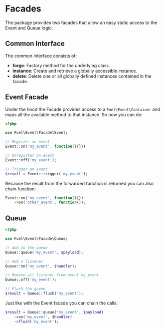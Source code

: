 # Facades

The package provides two facades that allow an easy static access to the Event and Queue logic.

## Common Interface

The common interface consists of:

* __forge__: Factory method for the underlying class.
* __instance__: Create and retrieve a globally accessible instance.
* __delete__: Delete one or all globally defined instances contained in the facade.

## Event Facade

Under the hood the Facade provides access to a `Fuel\Event\Container` and maps all the available method to that instance. So now you can do:

```php
<?php

use Fuel\Event\Facade\Event;

// Register an event
Event::on('my_event', function(){}})

// Unregister an event
Event::off('my_event');

// Trigger an event
$result = Event::trigger('my_event');
```

Because the result from the forwarded function is returned you can also chain function:

```php
Event::on('my_event', function(){})
	->on('other_event', function());
```

## Queue

```php
<?php

use Fuel\Event\Facade\Queue;

// Add to the queue
Queue::queue('my_event', $payload);

// Add a listener
Queue::on('my_event', $handler);

// Remove all listener from event my_event
Queue::off('my_event');

// Flush the queue
$result = Queue::flush('my_event');
```

Just like with the Event facade you can chain the calls:

```php
$result = Queue::queue('my_event', $payload)
	->on('my_event', $handler)
	->flush('my_event');
```